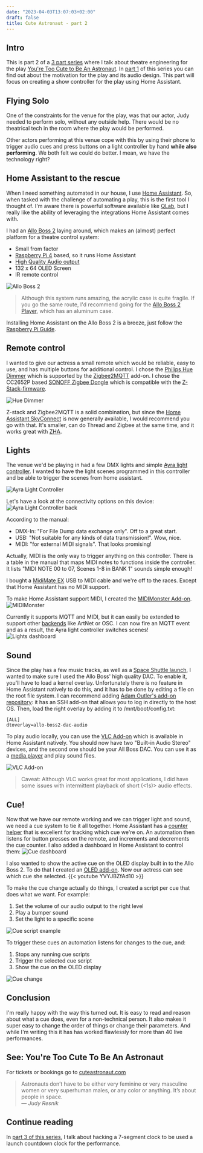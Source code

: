 ```yaml
---
date: "2023-04-03T13:07:03+02:00"
draft: false
title: Cute Astronaut - part 2
---
```

## Intro
This is part 2 of a [3 part series](/posts) where I talk about theatre engineering for the play [You're Too Cute to Be An Astronaut](https://www.cuteastronaut.com/). In [part 1](/posts/cute-astronaut/) of this series you can find out about the motivation for the play and its audio design. This part will focus on creating a show controller for the play using Home Assistant.

## Flying Solo
One of the constraints for the venue for the play, was that our actor, Judy needed to perform solo, without any outside help. There would be no theatrical tech in the room where the play would be performed.

Other actors performing at this venue cope with this by using their phone to trigger audio cues and press buttons on a light controller by hand **while also performing**. We both felt we could do better. I mean, we have the technology right?

## Home Assistant to the rescue
When I need something automated in our house, I use [Home Assistant](https://www.home-assistant.io/). So, when tasked with the challenge of automating a play, this is the first tool I thought of. I'm aware there is powerful software available like [QLab](https://qlab.app/), but I really like the ability of leveraging the integrations Home Assistant comes with.

I had an [Allo Boss 2](https://allo.com/sparky/boss2.html) laying around, which makes an (almost) perfect platform for a theatre control system:
* Small from factor
* [Raspberry Pi 4](https://www.raspberrypi.com/products/raspberry-pi-4-model-b/) based, so it runs Home Assistant
* [High Quality Audio output](https://www.audiosciencereview.com/forum/index.php?threads/allo-boss2-review-stereo-streamer.22916/)
* 132 x 64 OLED Screen
* IR remote control

![Allo Boss 2](alloboss2.png)
> Although this system runs amazing, the acrylic case is quite fragile. If you go the same route, I'd recommend going for the [Allo Boss 2 Player](https://allo.com/sparky/boss2-player.html), which has an aluminum case.

Installing Home Assistant on the Allo Boss 2 is a breeze, just follow the [Raspberry Pi Guide](https://www.home-assistant.io/installation/raspberrypi).


## Remote control
I wanted to give our actress a small remote which would be reliable, easy to use, and has multiple buttons for additional control. I chose the [Philips Hue Dimmer](https://www.zigbee2mqtt.io/devices/324131092621.html) which is supported by the [Zigbee2MQTT](https://github.com/zigbee2mqtt/hassio-zigbee2mqtt#installation) add-on. I chose the CC2652P based [SONOFF Zigbee Dongle](https://itead.cc/product/sonoff-zigbee-3-0-usb-dongle-plus/) which is compatible with the [Z-Stack-firmware](https://github.com/Koenkk/Z-Stack-firmware).

![Hue Dimmer](huedimmer.png)

Z-stack and Zigbee2MQTT is a solid combination, but since the [Home Assistant SkyConnect](https://www.home-assistant.io/skyconnect/) is now generally available, I would recommend you go with that. It's smaller, can do Thread and Zigbee at the same time, and it works great with [ZHA](https://www.home-assistant.io/integrations/zha/).

## Lights
The venue we'd be playing in had a few DMX lights and simple [Ayra light controller](https://www.bax-shop.nl/dmx-lichtsturingen/ayra-oso-240b-mkii-dmx-lichtsturing). I wanted to have the light scenes programmed in this controller and be able to trigger the scenes from home assistant.

![Ayra Light Controller](ayra.png)

Let's have a look at the connectivity options on this device:
![Ayra Light Controller back](ayra_back.png)

According to the manual:
* DMX-In: "For File Dump data exchange only". Off to a great start.
* USB: "Not suitable for any kinds of data transmission!". Wow, nice.
* MIDI: "for external MIDI signals". That looks promising!

Actually, MIDI is the only way to trigger anything on this controller. There is a table in the manual that maps MIDI notes to functions inside the controller. It lists "MIDI NOTE 00 to 07, Scenes 1-8 in BANK 1" sounds simple enough!

I bought a [MidiMate EX](https://www.esi-audio.com/products/midimateex/) USB to MIDI cable and we're off to the races. Except that Home Assistant has no MIDI support.

To make Home Assistant support MIDI, I created the [MIDIMonster Add-on](https://github.com/wildekek/ha-addons/tree/main/midimonster).
![MIDIMonster](midimonster.jpg)

Currently it supports MQTT and MIDI, but it can easily be extended to support other [backends](https://kb.midimonster.net/general/Backends.html) like ArtNet or OSC. I can now fire an MQTT event and as a result, the Ayra light controller switches scenes!
![Lights dashboard](lights.jpg)

## Sound
Since the play has a few music tracks, as well as a [Space Shuttle launch](https://www.youtube.com/watch?v=0CTTGTS5IEA), I wanted to make sure I used the Allo Boss' high quality DAC. To enable it, you'll have to load a kernel overlay. Unfortunately there is no feature in Home Assistant natively to do this, and it has to be done by editing a file on the root file system. I can recommend adding [Adam Outler's add-on repository](https://github.com/adamoutler/HassOSConfigurator): it has an SSH add-on that allows you to log in directly to the host OS. Then, load the right overlay by adding it to /mnt/boot/config.txt:

	[ALL]
	dtoverlay=allo-boss2-dac-audio

To play audio locally, you can use the [VLC Add-on](https://github.com/home-assistant/addons/tree/master/vlc) which is available in Home Assistant natively. You should now have two "Built-in Audio Stereo" devices, and the second one should be your All Boss DAC. You can use it as a [media player](https://www.home-assistant.io/integrations/media_player/) and play sound files.

![VLC Add-on](vlc.jpg)
> Caveat: Although VLC works great for most applications, I did have some issues with intermittent playback of short (<1s)> audio effects.


## Cue!
Now that we have our remote working and we can trigger light and sound, we need a cue system to tie it all together. Home Assistant has a [counter helper](https://www.home-assistant.io/integrations/counter/) that is excellent for tracking which cue we're on. An automation then listens for button presses on the remote, and increments and decrements the cue counter. I also added a dashboard in Home Assistant to control them:
![Cue dashboard](cue.jpg)

I also wanted to show the active cue on the OLED display built in to the Allo Boss 2. To do that I created an [OLED add-on](https://github.com/wildekek/ha-addons/tree/main/oled). Now our actress can see which cue she selected.
{{< youtube YVYJBZfAd10 >}}

To make the cue change actually do things, I created a script per cue that does what we want. For example:
1. Set the volume of our audio output to the right level
2. Play a bumper sound
3. Set the light to a specific scene

![Cue script example](cue9.jpg)

To trigger these cues an automation listens for changes to the cue, and:
1. Stops any running cue scripts
2. Trigger the selected cue script
3. Show the cue on the OLED display

![Cue change](cue_change.jpg)

## Conclusion
I'm really happy with the way this turned out. It is easy to read and reason about what a cue does, even for a non-technical person. It also makes it super easy to change the order of things or change their parameters. And while I'm writing this it has has worked flawlessly for more than 40 live performances.

## See: You're Too Cute To Be An Astronaut
For tickets or bookings go to [cuteastronaut.com](https://www.cuteastronaut.com/)
> Astronauts don’t have to be either very feminine or very masculine women or very superhuman males, or any color or anything. It’s about people in space.<br>
> — <cite>Judy Resnik</cite>

## Continue reading
In [part 3 of this series](/posts/cute-astronaut3/), I talk about hacking a 7-segment clock to be used a launch countdown clock for the performance.
